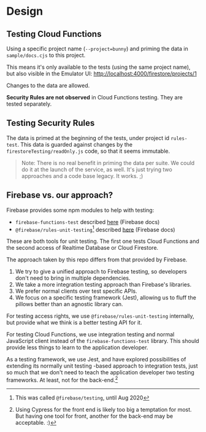 # Design


## Testing Cloud Functions

Using a specific project name (`--project=bunny`) and priming the data in `sample/docs.cjs` to this project. 

This means it's only available to the tests (using the same project name), but also visible in the Emulator UI: [http://localhost:4000/firestore/projects/1](http://localhost:4000/firestore/projects/1)

Changes to the data are allowed.

**Security Rules are not observed** in Cloud Functions testing. They are tested separately.


## Testing Security Rules

The data is primed at the beginning of the tests, under project id `rules-test`. This data is guarded against changes by the `firestoreTesting/readOnly.js` code, so that it seems immutable.

>Note: There is no real benefit in priming the data per suite. We could do it at the launch of the service, as well. It's just trying two approaches and a code base legacy. It works. ;)



## Firebase vs. our approach?

Firebase provides some npm modules to help with testing:

- `firebase-functions-test` described [here](https://firebase.google.com/docs/functions/unit-testing) (Firebase docs)
- `@firebase/rules-unit-testing`[^1] described [here](https://firebase.google.com/docs/rules/unit-tests) (Firebase docs)

[^1]: This was called `@firebase/testing`, until Aug 2020

These are both tools for unit testing. The first one tests Cloud Functions and the second access of Realtime Database or Cloud Firestore.

The approach taken by this repo differs from that provided by Firebase.

1. We try to give a unified approach to Firebase testing, so developers don't need to bring in multiple dependencies.
2. We take a more integration testing approach than Firebase's libraries.
3. We prefer normal clients over test specific APIs.
4. We focus on a specific testing framework (Jest), allowing us to fluff the pillows better than an agnostic library can.

For testing access rights, we use `@firebase/rules-unit-testing` internally, but provide what we think is a better testing API for it.

For testing Cloud Functions, we use integration testing and normal JavaScript client instead of the `firebase-functions-test` library. This should provide less things to learn to the application developer.

As a testing framework, we use Jest, and have explored possibilities of extending its normally unit testing -based approach to integration tests, just so much that we don't need to teach the application developer two testing frameworks. At least, not for the back-end.[^2]

[^2]: Using Cypress for the front end is likely too big a temptation for most. But having one tool for front, another for the back-end may be acceptable. :)
